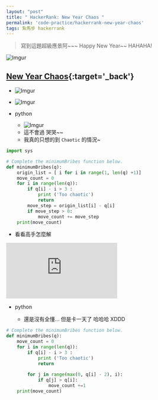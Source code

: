 ```yaml
---
layout: "post"
title: " HackerRank: New Year Chaos "
permalink: 'code-practice/hackerrank-new-year-chaos'
tags: 紮馬步 hackerrank
---
```


> 寫到這題超級應景阿~~~ Happy New Year~~ HAHAHA! 

![Imgur](https://i.imgur.com/clcqZeg.gif)

## [New Year Chaos](https://www.hackerrank.com/challenges/new-year-chaos/problem?h_l=interview&playlist_slugs%5B%5D=interview-preparation-kit&playlist_slugs%5B%5D=arrays){:target='_back'}

- ![Imgur](https://i.imgur.com/sKT3kqS.jpg)

- ![Imgur](https://i.imgur.com/SH3pglP.jpg)


- python

   - ![Imgur](https://i.imgur.com/HTQW6uJ.jpg)
   - 這不會過 哭哭~~
   - 我真的只想的到 `Chaotic` 的情況~

~~~py
import sys

# Complete the minimumBribes function below.
def minimumBribes(q):
    origin_list = [ i for i in range(1, len(q) +1)]
    move_count = 0
    for i in range(len(q)):
        if q[i] - i > 3 :
            print ('Too chaotic')
            return 
        move_step = origin_list[i] - q[i]
        if move_step > 0:
            move_count += move_step
    print(move_count)
~~~


- 看看高手怎麼解

<iframe src="https://www.youtube.com/embed/LszGnIL3PLQ" frameborder="0" allow="accelerometer; autoplay; encrypted-media; gyroscope; picture-in-picture" allowfullscreen></iframe>

- python

   - 還是沒有全懂... 但是卡一天了 哈哈哈 XDDD

~~~py
# Complete the minimumBribes function below.
def minimumBribes(q):
    move_count = 0
    for i in range(len(q)):
        if q[i] - i > 3 :
            print ('Too chaotic')
            return 
        
        for j in range(max(0, q[i] - 2), i):
            if q[j] > q[i]:
                move_count +=1
    print(move_count)
~~~